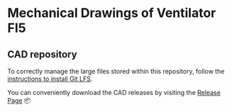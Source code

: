 Mechanical Drawings of Ventilator FI5
=====================================

## CAD repository
To correctly manage the large files stored within this repository, follow the [instructions to install Git LFS][1].

You can conveniently download the CAD releases by visiting the [Release Page][2] 📦

[1]: https://help.github.com/en/articles/installing-git-large-file-storage
[2]: https://github.com/icub-tech-iit/ventilator-FI5/releases
